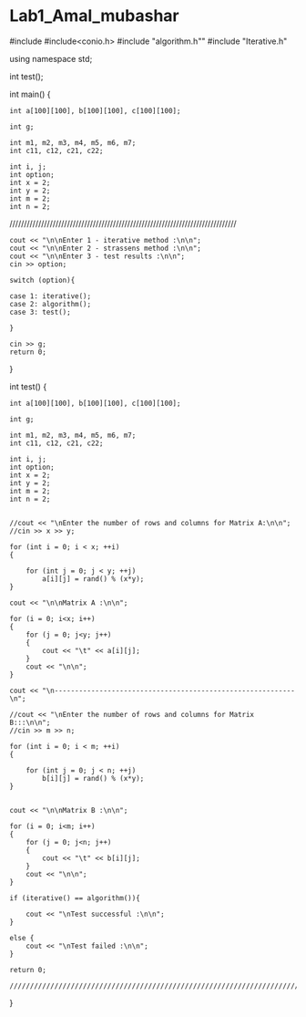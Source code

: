 # Lab1_Amal_mubashar

#include<iostream>
#include<conio.h>
#include "algorithm.h""
#include "Iterative.h"

using namespace std;

int test();

int main()
{


	int a[100][100], b[100][100], c[100][100];

	int g;

	int m1, m2, m3, m4, m5, m6, m7;
	int c11, c12, c21, c22;

	int i, j;
	int option;
	int x = 2;
	int y = 2;
	int m = 2;
	int n = 2;

///////////////////////////////////////////////////////////////////////////////

	cout << "\n\nEnter 1 - iterative method :\n\n";
	cout << "\n\nEnter 2 - strassens method :\n\n";
	cout << "\n\nEnter 3 - test results :\n\n";
	cin >> option;

	switch (option){
	
	case 1: iterative();
	case 2: algorithm();
	case 3: test();

	}
	
	cin >> g;
	return 0;
}


int test()
{


	int a[100][100], b[100][100], c[100][100];

	int g;

	int m1, m2, m3, m4, m5, m6, m7;
	int c11, c12, c21, c22;

	int i, j;
	int option;
	int x = 2;
	int y = 2;
	int m = 2;
	int n = 2;


	//cout << "\nEnter the number of rows and columns for Matrix A:\n\n";
	//cin >> x >> y;

	for (int i = 0; i < x; ++i)
	{

		for (int j = 0; j < y; ++j)
			a[i][j] = rand() % (x*y);
	}

	cout << "\n\nMatrix A :\n\n";

	for (i = 0; i<x; i++)
	{
		for (j = 0; j<y; j++)
		{
			cout << "\t" << a[i][j];
		}
		cout << "\n\n";
	}

	cout << "\n-----------------------------------------------------------\n";

	//cout << "\nEnter the number of rows and columns for Matrix B:::\n\n";
	//cin >> m >> n;

	for (int i = 0; i < m; ++i)
	{

		for (int j = 0; j < n; ++j)
			b[i][j] = rand() % (x*y);
	}


	cout << "\n\nMatrix B :\n\n";

	for (i = 0; i<m; i++)
	{
		for (j = 0; j<n; j++)
		{
			cout << "\t" << b[i][j];
		}
		cout << "\n\n";
	}

	if (iterative() == algorithm()){

		cout << "\nTest successful :\n\n";
	}

	else {
		cout << "\nTest failed :\n\n";
	}

	return 0;

	///////////////////////////////////////////////////////////////////////////////
}
